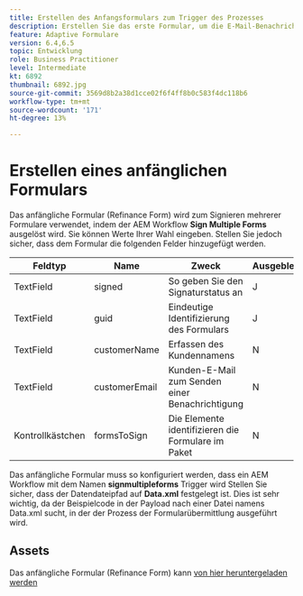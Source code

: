 ```yaml
---
title: Erstellen des Anfangsformulars zum Trigger des Prozesses
description: Erstellen Sie das erste Formular, um die E-Mail-Benachrichtigung Trigger und den Signiervorgang zu starten.
feature: Adaptive Formulare
version: 6.4,6.5
topic: Entwicklung
role: Business Practitioner
level: Intermediate
kt: 6892
thumbnail: 6892.jpg
source-git-commit: 3569d8b2a38d1cce02f6f4ff8b0c583f4dc118b6
workflow-type: tm+mt
source-wordcount: '171'
ht-degree: 13%

---
```



# Erstellen eines anfänglichen Formulars

Das anfängliche Formular (Refinance Form) wird zum Signieren mehrerer Formulare verwendet, indem der AEM Workflow **Sign Multiple Forms** ausgelöst wird. Sie können Werte Ihrer Wahl eingeben. Stellen Sie jedoch sicher, dass dem Formular die folgenden Felder hinzugefügt werden.

| Feldtyp | Name | Zweck | Ausgeblendet  | Standardwert |
| ------------------------|---------------------------------------|--------------------|--------|----------------- |
| TextField | signed | So geben Sie den Signaturstatus an | J | N |
| TextField | guid | Eindeutige Identifizierung des Formulars | J | 3889 |
| TextField | customerName | Erfassen des Kundennamens | N |
| TextField | customerEmail | Kunden-E-Mail zum Senden einer Benachrichtigung | N |
| Kontrollkästchen | formsToSign | Die Elemente identifizieren die Formulare im Paket | N |

Das anfängliche Formular muss so konfiguriert werden, dass ein AEM Workflow mit dem Namen **signmultipleforms** Trigger wird
Stellen Sie sicher, dass der Datendateipfad auf **Data.xml** festgelegt ist. Dies ist sehr wichtig, da der Beispielcode in der Payload nach einer Datei namens Data.xml sucht, in der der Prozess der Formularübermittlung ausgeführt wird.

## Assets

Das anfängliche Formular (Refinance Form) kann [von hier heruntergeladen werden](assets/refinance-form.zip)





